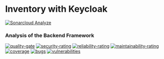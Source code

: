 # Inventory with Keycloak

[![Sonarcloud Analyze][github-actions-sonarqube]][github-actions-url] 

[github-actions-sonarqube]: https://github.com/laminalfalah/inventory-keycloak/actions/workflows/sonarqube.yml/badge.svg
[github-actions-url]: https://github.com/laminalfalah/inventory-keycloak/actions

### Analysis of the Backend Framework
[![quality-gate][sonar-quality-gate]][sonar-url]
[![security-rating][sonar-security-rating]][sonar-url]
[![reliability-rating][sonar-reliability-rating]][sonar-url]
[![maintainability-rating][sonar-maintainability-rating]][sonar-url]
[![coverage][sonar-coverage]][sonar-url]
[![bugs][sonar-bugs]][sonar-url]
[![vulnerabilities][sonar-vulnerabilities]][sonar-url]

[sonar-url]: https://falah.petruk.ai:8002/dashboard?id=inventory-service
[sonar-security-rating]: https://falah.petruk.ai:8002/api/project_badges/measure?project=inventory-service&metric=security_rating
[sonar-reliability-rating]: https://falah.petruk.ai:8002/api/project_badges/measure?project=inventory-service&metric=reliability_rating
[sonar-maintainability-rating]: https://falah.petruk.ai:8002/api/project_badges/measure?project=inventory-service&metric=sqale_rating
[sonar-quality-gate]: https://falah.petruk.ai:8002/api/project_badges/measure?project=inventory-service&metric=alert_status
[sonar-coverage]: https://falah.petruk.ai:8002/api/project_badges/measure?project=inventory-service&metric=coverage
[sonar-bugs]: https://falah.petruk.ai:8002/api/project_badges/measure?project=inventory-service&metric=bugs
[sonar-vulnerabilities]: https://falah.petruk.ai:8002/api/project_badges/measure?project=inventory-service&metric=vulnerabilities